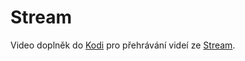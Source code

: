 # Stream

Video doplněk do [Kodi](http://www.kodi.tv/) pro přehrávání videí ze [Stream](https://www.stream.cz).
